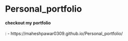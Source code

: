 # Personal_portfolio
<h4>checkout my portfolio</h4> : - https://maheshpawar0309.github.io/Personal_portfolio/
